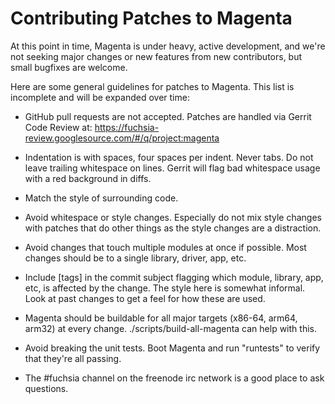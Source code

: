 # Contributing Patches to Magenta

At this point in time, Magenta is under heavy, active development, and we're
not seeking major changes or new features from new contributors, but small
bugfixes are welcome.

Here are some general guidelines for patches to Magenta.  This list is
incomplete and will be expanded over time:

* GitHub pull requests are not accepted.  Patches are handled via
  Gerrit Code Review at: https://fuchsia-review.googlesource.com/#/q/project:magenta

* Indentation is with spaces, four spaces per indent.  Never tabs.
Do not leave trailing whitespace on lines.  Gerrit will flag bad
whitespace usage with a red background in diffs.

* Match the style of surrounding code.

* Avoid whitespace or style changes.  Especially do not mix style changes
with patches that do other things as the style changes are a distraction.

* Avoid changes that touch multiple modules at once if possible.  Most
changes should be to a single library, driver, app, etc.

* Include [tags] in the commit subject flagging which module, library,
app, etc, is affected by the change.  The style here is somewhat informal.
Look at past changes to get a feel for how these are used.

* Magenta should be buildable for all major targets (x86-64, arm64, arm32)
at every change.  ./scripts/build-all-magenta can help with this.

* Avoid breaking the unit tests.  Boot Magenta and run "runtests" to
verify that they're all passing.

* The #fuchsia channel on the freenode irc network is a good place to ask
questions.
